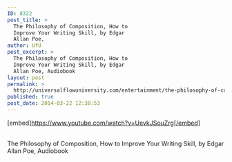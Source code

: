 ```yaml
---
ID: 8322
post_title: >
  The Philosophy of Composition, How to
  Improve Your Writing Skill, by Edgar
  Allan Poe,
author: UfU
post_excerpt: >
  The Philosophy of Composition, How to
  Improve Your Writing Skill, by Edgar
  Allan Poe, Audiobook
layout: post
permalink: >
  http://universalflowuniversity.com/entertainment/the-philosophy-of-composition-how-to-improve-your-writing-skill-by-edgar-allan-poe/
published: true
post_date: 2014-03-22 12:38:53
---
```

[embed]https://www.youtube.com/watch?v=UevkJSouZrg[/embed]</br></br>
<p>The Philosophy of Composition, How to Improve Your Writing Skill, by Edgar Allan Poe, Audiobook</p>